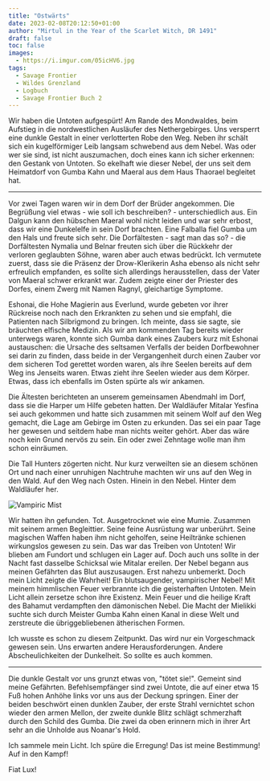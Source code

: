 ```yaml
---
title: "Ostwärts"
date: 2023-02-08T20:12:50+01:00
author: "Mirtul in the Year of the Scarlet Witch, DR 1491"
draft: false
toc: false
images:
  - https://i.imgur.com/05icHV6.jpg
tags: 
  - Savage Frontier
  - Wildes Grenzland
  - Logbuch
  - Savage Frontier Buch 2
---
```


Wir haben die Untoten aufgespürt! Am Rande des Mondwaldes, beim Aufstieg in die nordwestlichen Ausläufer des Nethergebirges. Uns versperrt eine dunkle Gestalt in einer verlotterten Robe den Weg. Neben ihr schält sich ein kugelförmiger Leib langsam schwebend aus dem Nebel. Was oder wer sie sind, ist nicht auszumachen, doch eines kann ich sicher erkennen: den Gestank von Untoten. So ekelhaft wie dieser Nebel, der uns seit dem Heimatdorf von Gumba Kahn und Maeral aus dem Haus Thaorael begleitet hat.

---

Vor zwei Tagen waren wir in dem Dorf der Brüder angekommen. Die Begrüßung viel etwas - wie soll ich beschreiben? - unterschiedlich aus. Ein Dalgun kann den hübschen Maeral wohl nicht leiden und war sehr erbost, dass wir eine Dunkelelfe in sein Dorf brachten. Eine Falballa fiel Gumba um den Hals und freute sich sehr. Die Dorfältesten - sagt man das so? - die Dorfältesten Nymalia und Belnar freuten sich über die Rückkehr der verloren geglaubten Söhne, waren aber auch etwas bedrückt. Ich vermutete zuerst, dass sie die Präsenz der Drow-Klerikerin Asha ebenso als nicht sehr erfreulich empfanden, es sollte sich allerdings herausstellen, dass der Vater von Maeral schwer erkrankt war. Zudem zeigte einer der Priester des Dorfes, einem Zwerg mit Namen Ragnyl, gleichartige Symptome.

Eshonai, die Hohe Magierin aus Everlund, wurde gebeten vor ihrer Rückreise noch nach den Erkrankten zu sehen und sie empfahl, die Patienten nach Silbrigmond zu bringen. Ich meinte, dass sie sagte, sie bräuchten elfische Medizin. Als wir am kommenden Tag bereits wieder unterwegs waren, konnte sich Gumba dank eines Zaubers kurz mit Eshonai austauschen: die Ursache des seltsamen Verfalls der beiden Dorfbewohner sei darin zu finden, dass beide in der Vergangenheit durch einen Zauber vor dem sicheren Tod gerettet worden waren, als ihre Seelen bereits auf dem Weg ins Jenseits waren. Etwas zieht ihre Seelen wieder aus dem Körper. Etwas, dass ich ebenfalls im Osten spürte als wir ankamen.

Die Ältesten berichteten an unserem gemeinsamen Abendmahl im Dorf, dass sie die Harper um Hilfe gebeten hatten. Der Waldläufer Mitalar Yesfina sei auch gekommen und hatte sich zusammen mit seinem Wolf auf den Weg gemacht, die Lage am Gebirge im Osten zu erkunden. Das sei ein paar Tage her gewesen und seitdem habe man nichts weiter gehört. Aber das wäre noch kein Grund nervös zu sein. Ein oder zwei Zehntage wolle man ihm schon einräumen.

Die Tall Hunters zögerten nicht. Nur kurz verweilten sie an diesem schönen Ort und nach einer unruhigen Nachtruhe machten wir uns auf den Weg in den Wald. Auf den Weg nach Osten. Hinein in den Nebel. Hinter dem Waldläufer her.

![Vampiric Mist](https://i.imgur.com/aK04ANb.png)

Wir hatten ihn gefunden. Tot. Ausgetrocknet wie eine Mumie. Zusammen mit seinem armen Begleittier. Seine feine Ausrüstung war unberührt. Seine magischen Waffen haben ihm nicht geholfen, seine Heiltränke schienen wirkungslos gewesen zu sein. Das war das Treiben von Untoten! Wir blieben am Fundort und schlugen ein Lager auf. Doch auch uns sollte in der Nacht fast dasselbe Schicksal wie Mitalar ereilen. Der Nebel begann aus meinen Gefährten das Blut auszusaugen. Erst nahezu unbemerkt. Doch mein Licht zeigte die Wahrheit! Ein blutsaugender, vampirischer Nebel! Mit meinem himmlischen Feuer verbrannte ich die geisterhaften Untoten. Mein Licht allein zersetze schon ihre Existenz. Mein Feuer und die heilige Kraft des Bahamut verdampften den dämonischen Nebel. Die Macht der Mielikki suchte sich durch Meister Gumba Kahn einen Kanal in diese Welt und zerstreute die übriggebliebenen ätherischen Formen.

Ich wusste es schon zu diesem Zeitpunkt. Das wird nur ein Vorgeschmack gewesen sein. Uns erwarten andere Herausforderungen. Andere Abscheulichkeiten der Dunkelheit. So sollte es auch kommen.

---

Die dunkle Gestalt vor uns grunzt etwas von, "tötet sie!". Gemeint sind meine Gefährten. Befehlsempfänger sind zwei Untote, die auf einer etwa 15 Fuß hohen Anhöhe links vor uns aus der Deckung springen. Einer der beiden beschwört einen dunklen Zauber, der erste Strahl vernichtet schon wieder den armen Mellon, der zweite dunkle Blitz schlägt schmerzhaft durch den Schild des Gumba. Die zwei da oben erinnern mich in ihrer Art sehr an die Unholde aus Noanar's Hold.

Ich sammele mein Licht. Ich spüre die Erregung! Das ist meine Bestimmung! Auf in den Kampf!

Fiat Lux!
